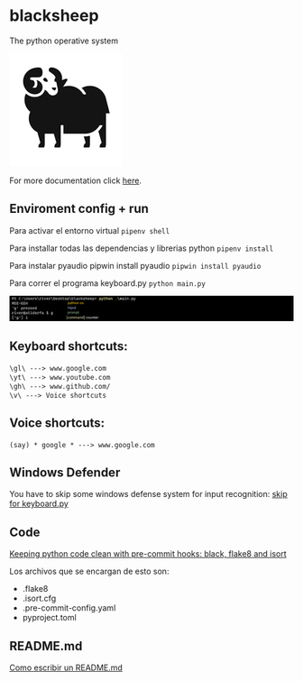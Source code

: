 # blacksheep

The python operative system

![os_bs](https://github.com/atidorfa/blacksheep/blob/master/os_bs.png)

For more documentation click [here](https://www.notion.so/Blacksheep-4e1e36b206b643c7bacf8ba1b90fe299).

## Enviroment config + run

Para activar el entorno virtual ```pipenv shell```

Para installar todas las dependencias y librerias python ```pipenv install```

Para instalar pyaudio pipwin install pyaudio ```pipwin install pyaudio```

Para correr el programa keyboard.py ```python main.py```

![os_blackshep](https://github.com/atidorfa/blacksheep/blob/master/os_blackshep.png)

## Keyboard shortcuts:
```
\gl\ ---> www.google.com
\yt\ ---> www.youtube.com
\gh\ ---> www.github.com/
\v\ ---> Voice shortcuts
```

## Voice shortcuts:
```
(say) * google * ---> www.google.com
```

## Windows Defender
You have to skip some windows defense system for input recognition: [skip for keyboard.py](https://support.microsoft.com/en-us/windows/add-an-exclusion-to-windows-security-811816c0-4dfd-af4a-47e4-c301afe13b26#:~:text=Go%20to%20Start%20%3E%20Settings%20%3E%20Update,%2C%20file%20types%2C%20or%20process.)


## Code
[Keeping python code clean with pre-commit hooks: black, flake8 and isort](https://rohitgupta.xyz/blog/keeping-python-code-clean-with-pre-commit-hooks-black-flake8-and-isort/)

Los archivos que se encargan de esto son:
- .flake8
- .isort.cfg
- .pre-commit-config.yaml
- pyproject.toml

## README.md
[Como escribir un README.md](https://docs.github.com/en/get-started/writing-on-github/getting-started-with-writing-and-formatting-on-github/basic-writing-and-formatting-syntax)

